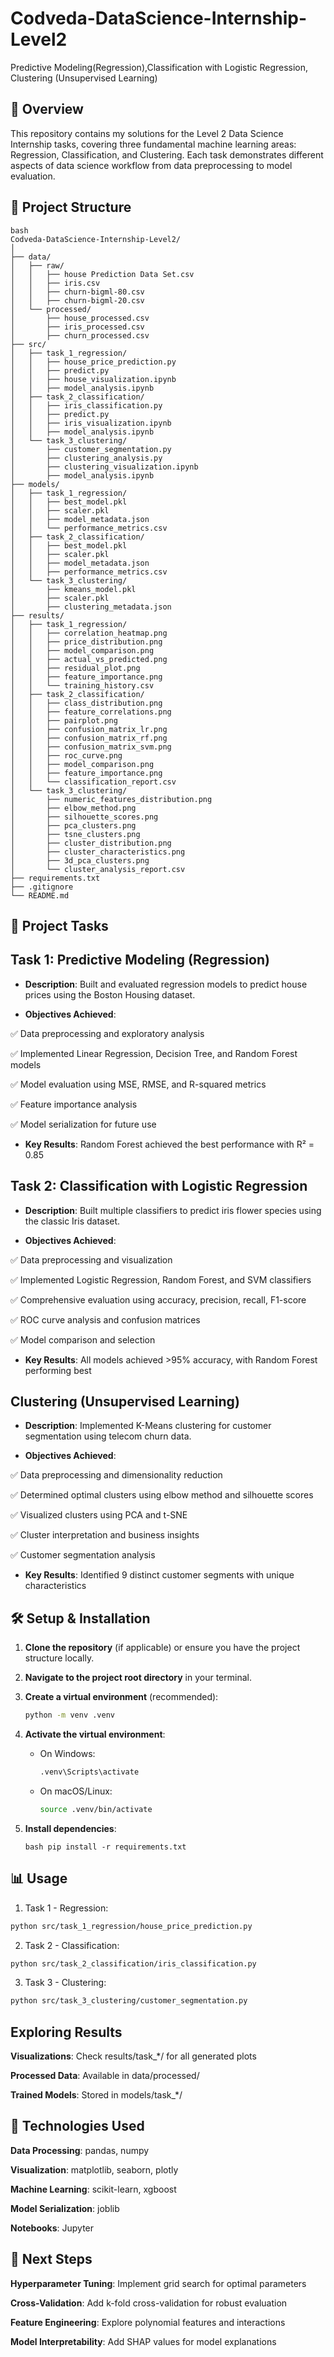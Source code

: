 # Codveda-DataScience-Internship-Level2

Predictive Modeling(Regression),Classification with Logistic Regression, Clustering (Unsupervised Learning)

## 📌 Overview

This repository contains my solutions for the Level 2 Data Science Internship tasks, covering three fundamental machine learning areas: Regression, Classification, and Clustering. Each task demonstrates different aspects of data science workflow from data preprocessing to model evaluation.

## 📂 Project Structure

```
bash
Codveda-DataScience-Internship-Level2/
│
├── data/
│   ├── raw/
│   │   ├── house Prediction Data Set.csv
│   │   ├── iris.csv
│   │   ├── churn-bigml-80.csv
│   │   ├── churn-bigml-20.csv
│   └── processed/
│       ├── house_processed.csv
│       ├── iris_processed.csv
│       ├── churn_processed.csv
├── src/
│   ├── task_1_regression/
│   │   ├── house_price_prediction.py
│   │   ├── predict.py
│   │   ├── house_visualization.ipynb
│   │   ├── model_analysis.ipynb
│   ├── task_2_classification/
│   │   ├── iris_classification.py
│   │   ├── predict.py
│   │   ├── iris_visualization.ipynb
│   │   ├── model_analysis.ipynb
│   └── task_3_clustering/
│       ├── customer_segmentation.py
│       ├── clustering_analysis.py
│       ├── clustering_visualization.ipynb
│       ├── model_analysis.ipynb
├── models/
│   ├── task_1_regression/
│   │   ├── best_model.pkl
│   │   ├── scaler.pkl
│   │   ├── model_metadata.json
│   │   └── performance_metrics.csv
│   ├── task_2_classification/
│   │   ├── best_model.pkl
│   │   ├── scaler.pkl
│   │   ├── model_metadata.json
│   │   ├── performance_metrics.csv
│   └── task_3_clustering/
│       ├── kmeans_model.pkl
│       ├── scaler.pkl
│       ├── clustering_metadata.json
├── results/
│   ├── task_1_regression/
│   │   ├── correlation_heatmap.png
│   │   ├── price_distribution.png
│   │   ├── model_comparison.png
│   │   ├── actual_vs_predicted.png
│   │   ├── residual_plot.png
│   │   ├── feature_importance.png
│   │   └── training_history.csv
│   ├── task_2_classification/
│   │   ├── class_distribution.png
│   │   ├── feature_correlations.png
│   │   ├── pairplot.png
│   │   ├── confusion_matrix_lr.png
│   │   ├── confusion_matrix_rf.png
│   │   ├── confusion_matrix_svm.png
│   │   ├── roc_curve.png
│   │   ├── model_comparison.png
│   │   ├── feature_importance.png
│   │   └── classification_report.csv
│   └── task_3_clustering/
│       ├── numeric_features_distribution.png
│       ├── elbow_method.png
│       ├── silhouette_scores.png
│       ├── pca_clusters.png
│       ├── tsne_clusters.png
│       ├── cluster_distribution.png
│       ├── cluster_characteristics.png
│       ├── 3d_pca_clusters.png
│       └── cluster_analysis_report.csv
├── requirements.txt
├── .gitignore
└── README.md
```

## 🚀 Project Tasks

## Task 1: Predictive Modeling (Regression)

- **Description**: Built and evaluated regression models to predict house prices using the Boston Housing dataset.

- **Objectives Achieved**:

✅ Data preprocessing and exploratory analysis

✅ Implemented Linear Regression, Decision Tree, and Random Forest models

✅ Model evaluation using MSE, RMSE, and R-squared metrics

✅ Feature importance analysis

✅ Model serialization for future use

- **Key Results**: Random Forest achieved the best performance with R² = 0.85

## Task 2: Classification with Logistic Regression

- **Description**: Built multiple classifiers to predict iris flower species using the classic Iris dataset.

- **Objectives Achieved**:

✅ Data preprocessing and visualization

✅ Implemented Logistic Regression, Random Forest, and SVM classifiers

✅ Comprehensive evaluation using accuracy, precision, recall, F1-score

✅ ROC curve analysis and confusion matrices

✅ Model comparison and selection

- **Key Results**: All models achieved >95% accuracy, with Random Forest performing best

## Clustering (Unsupervised Learning)

- **Description**: Implemented K-Means clustering for customer segmentation using telecom churn data.

- **Objectives Achieved**:

✅ Data preprocessing and dimensionality reduction

✅ Determined optimal clusters using elbow method and silhouette scores

✅ Visualized clusters using PCA and t-SNE

✅ Cluster interpretation and business insights

✅ Customer segmentation analysis

- **Key Results**: Identified 9 distinct customer segments with unique characteristics

## 🛠️ Setup & Installation

1.  **Clone the repository** (if applicable) or ensure you have the project structure locally.
2.  **Navigate to the project root directory** in your terminal.
3.  **Create a virtual environment** (recommended):
    ```bash
    python -m venv .venv
    ```
4.  **Activate the virtual environment**:
    - On Windows:
      ```bash
      .venv\Scripts\activate
      ```
    - On macOS/Linux:
      ```bash
      source .venv/bin/activate
      ```
5.  **Install dependencies**:

    ```
    bash pip install -r requirements.txt

    ```

## 📊 Usage

1. Task 1 - Regression:

```bash
python src/task_1_regression/house_price_prediction.py
```

2. Task 2 - Classification:

```bash
python src/task_2_classification/iris_classification.py
```

3. Task 3 - Clustering:

```bash
python src/task_3_clustering/customer_segmentation.py
```

## Exploring Results

**Visualizations**: Check results/task\_\*/ for all generated plots

**Processed Data**: Available in data/processed/

**Trained Models**: Stored in models/task\_\*/

## 🔧 Technologies Used

**Data Processing**: pandas, numpy

**Visualization**: matplotlib, seaborn, plotly

**Machine Learning**: scikit-learn, xgboost

**Model Serialization**: joblib

**Notebooks**: Jupyter

## 🎯 Next Steps

**Hyperparameter Tuning**: Implement grid search for optimal parameters

**Cross-Validation**: Add k-fold cross-validation for robust evaluation

**Feature Engineering**: Explore polynomial features and interactions

**Model Interpretability**: Add SHAP values for model explanations
